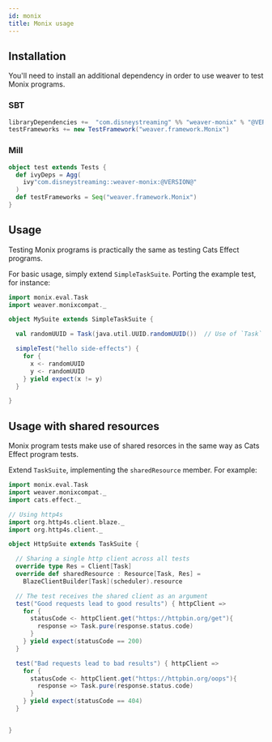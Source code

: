 ```yaml
---
id: monix
title: Monix usage
---
```


## Installation

You'll need to install an additional dependency in order to use weaver to test Monix programs.

### SBT
```scala
libraryDependencies +=  "com.disneystreaming" %% "weaver-monix" % "@VERSION@" % Test
testFrameworks += new TestFramework("weaver.framework.Monix")
```

### Mill
```scala
object test extends Tests {
  def ivyDeps = Agg(
    ivy"com.disneystreaming::weaver-monix:@VERSION@"
  )
  def testFrameworks = Seq("weaver.framework.Monix")
}
```

## Usage

Testing Monix programs is practically the same as testing Cats Effect programs.

For basic usage, simply extend `SimpleTaskSuite`. Porting the example test, for instance:

```scala mdoc
import monix.eval.Task
import weaver.monixcompat._

object MySuite extends SimpleTaskSuite {

  val randomUUID = Task(java.util.UUID.randomUUID())  // Use of `Task` instead of `IO`

  simpleTest("hello side-effects") {
    for {
      x <- randomUUID
      y <- randomUUID
    } yield expect(x != y)
  }

}
```

## Usage with shared resources

Monix program tests make use of shared resorces in the same way as Cats Effect program tests.

Extend `TaskSuite`, implementing the `sharedResource` member. For example:

```scala mdoc
import monix.eval.Task
import weaver.monixcompat._
import cats.effect._

// Using http4s
import org.http4s.client.blaze._
import org.http4s.client._

object HttpSuite extends TaskSuite {

  // Sharing a single http client across all tests
  override type Res = Client[Task]
  override def sharedResource : Resource[Task, Res] =
    BlazeClientBuilder[Task](scheduler).resource

  // The test receives the shared client as an argument
  test("Good requests lead to good results") { httpClient =>
    for {
      statusCode <- httpClient.get("https://httpbin.org/get"){
        response => Task.pure(response.status.code)
      }
    } yield expect(statusCode == 200)
  }

  test("Bad requests lead to bad results") { httpClient =>
    for {
      statusCode <- httpClient.get("https://httpbin.org/oops"){
        response => Task.pure(response.status.code)
      }
    } yield expect(statusCode == 404)
  }


}
```
